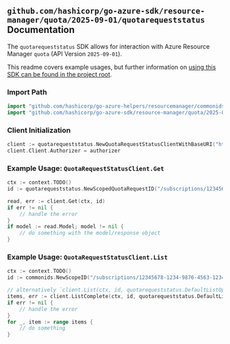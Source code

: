 
## `github.com/hashicorp/go-azure-sdk/resource-manager/quota/2025-09-01/quotarequeststatus` Documentation

The `quotarequeststatus` SDK allows for interaction with Azure Resource Manager `quota` (API Version `2025-09-01`).

This readme covers example usages, but further information on [using this SDK can be found in the project root](https://github.com/hashicorp/go-azure-sdk/tree/main/docs).

### Import Path

```go
import "github.com/hashicorp/go-azure-helpers/resourcemanager/commonids"
import "github.com/hashicorp/go-azure-sdk/resource-manager/quota/2025-09-01/quotarequeststatus"
```


### Client Initialization

```go
client := quotarequeststatus.NewQuotaRequestStatusClientWithBaseURI("https://management.azure.com")
client.Client.Authorizer = authorizer
```


### Example Usage: `QuotaRequestStatusClient.Get`

```go
ctx := context.TODO()
id := quotarequeststatus.NewScopedQuotaRequestID("/subscriptions/12345678-1234-9876-4563-123456789012/resourceGroups/some-resource-group", "quotaRequestName")

read, err := client.Get(ctx, id)
if err != nil {
	// handle the error
}
if model := read.Model; model != nil {
	// do something with the model/response object
}
```


### Example Usage: `QuotaRequestStatusClient.List`

```go
ctx := context.TODO()
id := commonids.NewScopeID("/subscriptions/12345678-1234-9876-4563-123456789012/resourceGroups/some-resource-group")

// alternatively `client.List(ctx, id, quotarequeststatus.DefaultListOperationOptions())` can be used to do batched pagination
items, err := client.ListComplete(ctx, id, quotarequeststatus.DefaultListOperationOptions())
if err != nil {
	// handle the error
}
for _, item := range items {
	// do something
}
```
